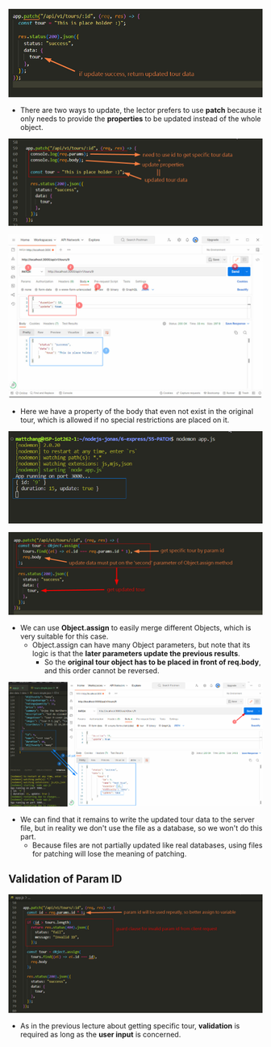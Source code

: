 ![Alt basic frame of patch router](pic/bandicam%202022-10-16%2004-27-43-940.jpg)

- There are two ways to update, the lector prefers to use **patch** because it only needs to provide the **properties** to be updated instead of the whole object.

![Alt check with console](pic/bandicam%202022-10-16%2004-01-34-122.jpg)

![Alt postman with param id and body update properties](pic/bandicam%202022-10-16%2004-03-39-958.jpg)

- Here we have a property of the body that even not exist in the original tour, which is allowed if no special restrictions are placed on it.

![Alt console result](pic/bandicam%202022-10-16%2004-03-58-484.jpg)

![Alt write updated tour directly](pic/bandicam%202022-10-16%2004-09-30-931.jpg)

- We can use **Object.assign** to easily merge different Objects, which is very suitable for this case.
  - Object.assign can have many Object parameters, but note that its logic is that the **later parameters update the previous results**.
    - So the **original tour object has to be placed in front of req.body**, and this order cannot be reversed.

![Alt postman send again](pic/bandicam%202022-10-16%2004-13-10-614.jpg)

- We can find that it remains to write the updated tour data to the server file, but in reality we don't use the file as a database, so we won't do this part.
  - Because files are not partially updated like real databases, using files for patching will lose the meaning of patching.

## **Validation of Param ID**

![Alt add guard clause for invalid param](pic/bandicam%202022-10-16%2004-23-47-643.jpg)

- As in the previous lecture about getting specific tour, **validation** is required as long as the **user input** is concerned.
